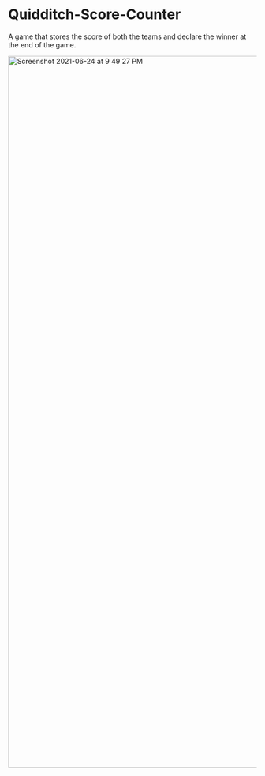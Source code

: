 # Quidditch-Score-Counter
A game that stores the score of both the teams and declare the winner at the end of the game.


<img width="1440" alt="Screenshot 2021-06-24 at 9 49 27 PM" src="https://user-images.githubusercontent.com/72257780/123298562-3dfeef80-d536-11eb-9224-18ceb4bd315a.png">
